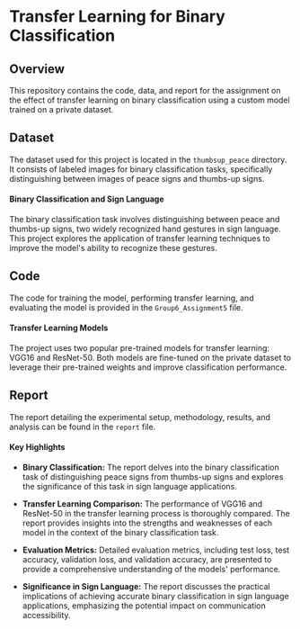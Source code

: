 # Transfer Learning for Binary Classification

## Overview

This repository contains the code, data, and report for the assignment on the effect of transfer learning on binary classification using a custom model trained on a private dataset.

## Dataset

The dataset used for this project is located in the `thumbsup_peace` directory. It consists of labeled images for binary classification tasks, specifically distinguishing between images of peace signs and thumbs-up signs.

#### Binary Classification and Sign Language

The binary classification task involves distinguishing between peace and thumbs-up signs, two widely recognized hand gestures in sign language. This project explores the application of transfer learning techniques to improve the model's ability to recognize these gestures.

## Code

The code for training the model, performing transfer learning, and evaluating the model is provided in the `Group6_Assignment5` file.

#### Transfer Learning Models

The project uses two popular pre-trained models for transfer learning: VGG16 and ResNet-50. Both models are fine-tuned on the private dataset to leverage their pre-trained weights and improve classification performance.

## Report

The report detailing the experimental setup, methodology, results, and analysis can be found in the `report` file.

#### Key Highlights

- **Binary Classification:** The report delves into the binary classification task of distinguishing peace signs from thumbs-up signs and explores the significance of this task in sign language applications.

- **Transfer Learning Comparison:** The performance of VGG16 and ResNet-50 in the transfer learning process is thoroughly compared. The report provides insights into the strengths and weaknesses of each model in the context of the binary classification task.

- **Evaluation Metrics:** Detailed evaluation metrics, including test loss, test accuracy, validation loss, and validation accuracy, are presented to provide a comprehensive understanding of the models' performance.

- **Significance in Sign Language:** The report discusses the practical implications of achieving accurate binary classification in sign language applications, emphasizing the potential impact on communication accessibility.
